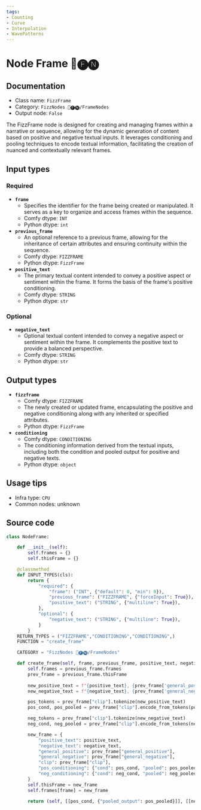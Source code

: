 ```yaml
---
tags:
- Counting
- Curve
- Interpolation
- WavePatterns
---
```


# Node Frame 📅🅕🅝
## Documentation
- Class name: `FizzFrame`
- Category: `FizzNodes 📅🅕🅝/FrameNodes`
- Output node: `False`

The FizzFrame node is designed for creating and managing frames within a narrative or sequence, allowing for the dynamic generation of content based on positive and negative textual inputs. It leverages conditioning and pooling techniques to encode textual information, facilitating the creation of nuanced and contextually relevant frames.
## Input types
### Required
- **`frame`**
    - Specifies the identifier for the frame being created or manipulated. It serves as a key to organize and access frames within the sequence.
    - Comfy dtype: `INT`
    - Python dtype: `int`
- **`previous_frame`**
    - An optional reference to a previous frame, allowing for the inheritance of certain attributes and ensuring continuity within the sequence.
    - Comfy dtype: `FIZZFRAME`
    - Python dtype: `FizzFrame`
- **`positive_text`**
    - The primary textual content intended to convey a positive aspect or sentiment within the frame. It forms the basis of the frame's positive conditioning.
    - Comfy dtype: `STRING`
    - Python dtype: `str`
### Optional
- **`negative_text`**
    - Optional textual content intended to convey a negative aspect or sentiment within the frame. It complements the positive text to provide a balanced perspective.
    - Comfy dtype: `STRING`
    - Python dtype: `str`
## Output types
- **`fizzframe`**
    - Comfy dtype: `FIZZFRAME`
    - The newly created or updated frame, encapsulating the positive and negative conditioning along with any inherited or specified attributes.
    - Python dtype: `FizzFrame`
- **`conditioning`**
    - Comfy dtype: `CONDITIONING`
    - The conditioning information derived from the textual inputs, including both the condition and pooled output for positive and negative texts.
    - Python dtype: `object`
## Usage tips
- Infra type: `CPU`
- Common nodes: unknown


## Source code
```python
class NodeFrame:

    def __init__(self):
        self.frames = {}
        self.thisFrame = {}

    @classmethod
    def INPUT_TYPES(cls):
        return {
            "required": {
                "frame": ("INT", {"default": 0, "min": 0}),
                "previous_frame": ("FIZZFRAME", {"forceInput": True}),
                "positive_text": ("STRING", {"multiline": True}),
            },
            "optional": {
                "negative_text": ("STRING", {"multiline": True}),
            }
        }
    RETURN_TYPES = ("FIZZFRAME","CONDITIONING","CONDITIONING",)
    FUNCTION = "create_frame"

    CATEGORY = "FizzNodes 📅🅕🅝/FrameNodes"

    def create_frame(self, frame, previous_frame, positive_text, negative_text=None):
        self.frames = previous_frame.frames
        prev_frame = previous_frame.thisFrame
        
        new_positive_text = f"{positive_text}, {prev_frame['general_positive']}"
        new_negative_text = f"{negative_text}, {prev_frame['general_negative']}"

        pos_tokens = prev_frame["clip"].tokenize(new_positive_text)        
        pos_cond, pos_pooled = prev_frame["clip"].encode_from_tokens(pos_tokens, return_pooled=True)

        neg_tokens = prev_frame["clip"].tokenize(new_negative_text)
        neg_cond, neg_pooled = prev_frame["clip"].encode_from_tokens(neg_tokens, return_pooled=True)

        new_frame = {
            "positive_text": positive_text,
            "negative_text": negative_text,
            "general_positive": prev_frame["general_positive"],
            "general_negative": prev_frame["general_negative"],
            "clip": prev_frame["clip"],
            "pos_conditioning": {"cond": pos_cond, "pooled": pos_pooled},
            "neg_conditioning": {"cond": neg_cond, "pooled": neg_pooled},
        }
        self.thisFrame = new_frame
        self.frames[frame] = new_frame

        return (self, [[pos_cond, {"pooled_output": pos_pooled}]], [[neg_cond, {"pooled_output": neg_pooled}]])

```
